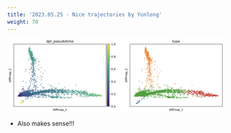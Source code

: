 ```yaml
---
title: '2023.05.25 - Nice trajectories by Yunlong'
weight: 70
---
```


![](/labpics/2023/20230525.png)

- Also makes sense!!!
